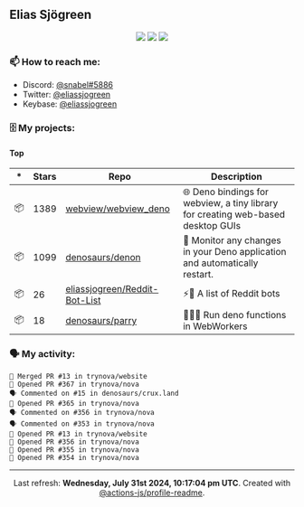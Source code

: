 ## Elias Sjögreen

<p align="center">
  <img src="https://img.shields.io/badge/🎂-dec. 2003-success" />
  <img src="https://img.shields.io/badge/🌎-Stockholm-informational" />
  <img src="https://img.shields.io/badge/👦-He/Him-informational" />
</p>

### 📫 How to reach me:

- Discord: [@snabel#5886](https://discord.com/users/267978757799673866)
- Twitter: [@eliassjogreen](https://twitter.com/eliassjogreen)
- Keybase: [@eliassjogreen](https://keybase.io/eliassjogreen)

### 🗄 My projects:

#### Top
|*|Stars|Repo|Description|
|---|---|---|---|
| 📦 | 1389 | [webview/webview_deno](https://github.com/webview/webview_deno) | 🌐 Deno bindings for webview, a tiny library for creating web-based desktop GUIs |
| 📦 | 1099 | [denosaurs/denon](https://github.com/denosaurs/denon) | 👀 Monitor any changes in your Deno application and automatically restart. |
| 📦 | 26 | [eliassjogreen/Reddit-Bot-List](https://github.com/eliassjogreen/Reddit-Bot-List) | ⚡️🤖 A list of Reddit bots |
| 📦 | 18 | [denosaurs/parry](https://github.com/denosaurs/parry) | 👷🏽‍♂️ Run deno functions in WebWorkers |

### 🗣 My activity:

```
🎉 Merged PR #13 in trynova/website
💪 Opened PR #367 in trynova/nova
🗣 Commented on #15 in denosaurs/crux.land
💪 Opened PR #365 in trynova/nova
🗣 Commented on #356 in trynova/nova
🗣 Commented on #353 in trynova/nova
💪 Opened PR #13 in trynova/website
💪 Opened PR #356 in trynova/nova
💪 Opened PR #355 in trynova/nova
💪 Opened PR #354 in trynova/nova
```

------------
<p align="center">Last refresh: <b>Wednesday, July 31st 2024, 10:17:04 pm UTC</b>. Created with <a href=https://github.com/marketplace/actions/profile-readme>@actions-js/profile-readme</a>.</p>
